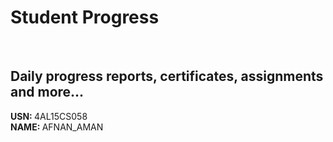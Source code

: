 # Student Progress
<br>

## Daily progress reports, certificates, assignments and more...

<b> USN: </b> 4AL15CS058    <br>
<b> NAME: </b>  AFNAN_AMAN
